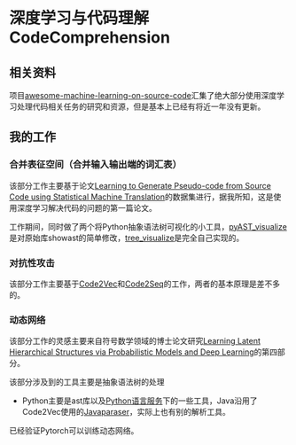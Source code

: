# 深度学习与代码理解CodeComprehension

## 相关资料

项目[awesome-machine-learning-on-source-code](https://github.com/src-d/awesome-machine-learning-on-source-code)汇集了绝大部分使用深度学习处理代码相关任务的研究和资源，但是基本上已经有将近一年没有更新。

## 我的工作

### 合并表征空间（合并输入输出端的词汇表）
该部分工作主要基于论文[Learning to Generate Pseudo-code from Source Code using Statistical Machine Translation](https://github.com/delihiros/pseudogen)的数据集进行，据我所知，这是使用深度学习解决代码的问题的第一篇论文。

工作期间，同时做了两个将Python抽象语法树可视化的小工具，[pyAST_visualize](https://github.com/WangS16/pyAST_visualize)是对原始库showast的简单修改，[tree_visualize](https://github.com/WangS16/tree_visualize)是完全自己实现的。


### 对抗性攻击
该部分工作主要基于[Code2Vec](https://code2vec.org/)和[Code2Seq](https://code2seq.org/)的工作，两者的基本原理是差不多的。

### 动态网络
该部分工作的灵感主要来自符号数学领域的博士论文研究[Learning Latent Hierarchical Structures via Probabilistic Models and Deep Learning](https://escholarship.org/uc/item/4w44s8sx)的第四部分。

该部分涉及到的工具主要是抽象语法树的处理
* Python主要是ast库以及[Python语言服务](https://docs.python.org/zh-cn/3/library/language.html)下的一些工具，Java沿用了Code2Vec使用的[Javaparaser](http://javaparser.org/)，实际上也有别的解析工具。

已经验证Pytorch可以训练动态网络。


